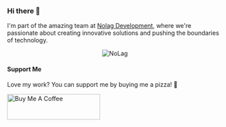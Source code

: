 ### Hi there 👋

I'm part of the amazing team at [Nolag Development](https://store.nolag.dev), where we're passionate about creating innovative solutions and pushing the boundaries of technology.
<p align="center">
  <img src="https://cdn.discordapp.com/attachments/1187825767007129700/1189220493518192690/DALLE_2023-12-23_09.25.07_-_Create_a_wide_banner_image_that_delves_into_the_energetic_and_urban_atmosphere_of_GTA_5_highlighting_the_games_iconic_cityscape_with_bright_neon_lig-74uZbjAN1-transformed.png?ex=659d5ee4&is=658ae9e4&hm=878fa2fc8858bc73ef34e1f28ad7140d88df8b426c9524c4c343dbd82f24b991&" alt="NoLag" >
</p>

#### Support Me
Love my work? You can support me by buying me a pizza! 🍕

<p align="left">
  <a href="https://www.buymeacoffee.com/Axel2222" target="_blank"><img src="https://cdn.buymeacoffee.com/buttons/v2/default-yellow.png" alt="Buy Me A Coffee" style="height: 60px !important;width: 217px !important;" ></a>
</p>

<!-- Add more about yourself, your projects, and your achievements -->
